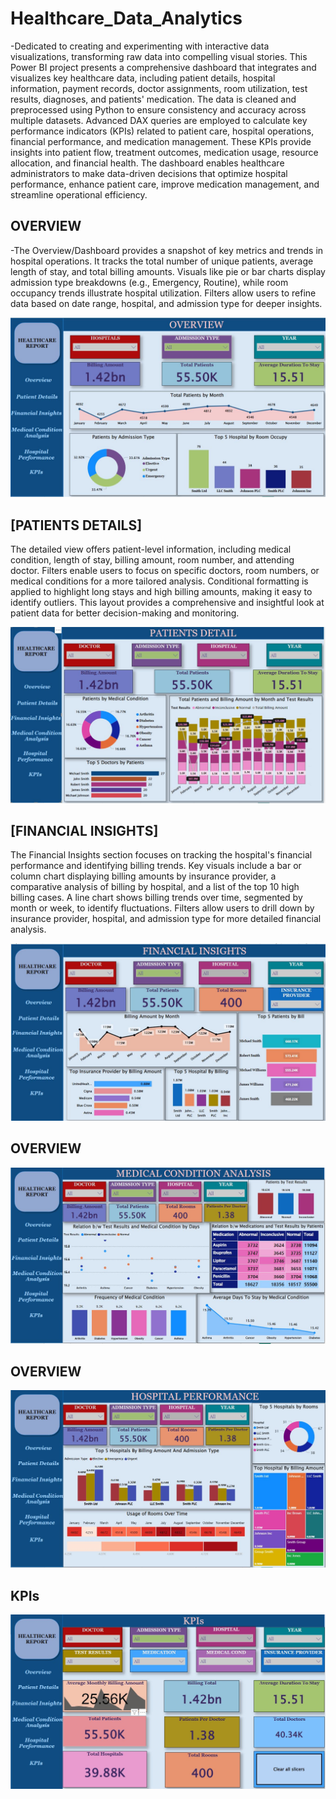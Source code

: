 # Healthcare_Data_Analytics

-Dedicated to creating and experimenting with interactive data visualizations, transforming raw data into compelling visual stories.
This Power BI project presents a comprehensive dashboard that integrates and visualizes key healthcare data, including patient details, hospital information, payment records, doctor assignments, room utilization, test results, diagnoses, and patients' medication. The data is cleaned and preprocessed using Python to ensure consistency and accuracy across multiple datasets. Advanced DAX queries are employed to calculate key performance indicators (KPIs) related to patient care, hospital operations, financial performance, and medication management. These KPIs provide insights into patient flow, treatment outcomes, medication usage, resource allocation, and financial health. The dashboard enables healthcare administrators to make data-driven decisions that optimize hospital performance, enhance patient care, improve medication management, and streamline operational efficiency.

## OVERVIEW
-The Overview/Dashboard provides a snapshot of key metrics and trends in hospital operations. It tracks the total number of unique patients, average length of stay, and total billing amounts. Visuals like pie or bar charts display admission type breakdowns (e.g., Emergency, Routine), while room occupancy trends illustrate hospital utilization. Filters allow users to refine data based on date range, hospital, and admission type for deeper insights.


![OVERVIEW](images/healthcare_1.JPG)

## [PATIENTS DETAILS]

The detailed view offers patient-level information, including medical condition, length of stay, billing amount, room number, and attending doctor. Filters enable users to focus on specific doctors, room numbers, or medical conditions for a more tailored analysis. Conditional formatting is applied to highlight long stays and high billing amounts, making it easy to identify outliers. This layout provides a comprehensive and insightful look at patient data for better decision-making and monitoring.

![OVERVIEW](images/healthcare_2.JPG)
## [FINANCIAL INSIGHTS]

The Financial Insights section focuses on tracking the hospital's financial performance and identifying billing trends. Key visuals include a bar or column chart displaying billing amounts by insurance provider, a comparative analysis of billing by hospital, and a list of the top 10 high billing cases. A line chart shows billing trends over time, segmented by month or week, to identify fluctuations. Filters allow users to drill down by insurance provider, hospital, and admission type for more detailed financial analysis.


![OVERVIEW](images/healthcare_3.JPG)
## OVERVIEW


![OVERVIEW](images/healthcare_4.JPG)
## OVERVIEW


![OVERVIEW](images/healthcare_5.JPG)
## KPIs

![OVERVIEW](images/healthcare_6.JPG)

